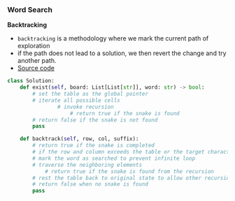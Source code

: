 ### Word Search
**Backtracking**
- `backtracking` is a methodology where we mark the current path of exploration
- if the path does not lead to a solution, we then revert the change and try another path.
- [Source code](source/backtrack.py)
```python
class Solution:
    def exist(self, board: List[List[str]], word: str) -> bool:
        # set the table as the global pointer
        # iterate all possible cells
                # invoke recursion
                    # return true if the snake is found
        # return false if the snake is not found
        pass

    def backtrack(self, row, col, suffix):
        # return true if the snake is completed
        # if the row and column exceeds the table or the target character does no create the snake
        # mark the word as searched to prevent infinite loop
        # traverse the neighboring elements
            # return true if the snake is found from the recursion
        # rest the table back to original state to allow other recursions to search
        # return false when no snake is found
        pass
```


